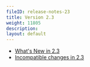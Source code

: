 ```yaml
---
fileID: release-notes-23
title: Version 2.3
weight: 11805
description: 
layout: default
---
```

- [What's New in 2.3](release-notes-new-features23)
- [Incompatible changes in 2.3](release-notes-upgrading-changes23)
